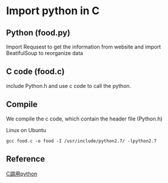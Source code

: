 # Import python in C
> 
## Python (food.py)
Import Requsest to get the information from website and import BeatifulSoup to reorganize data

## C code (food.c)
include Python.h and use c code to call the python.

## Compile
We compile the c code, which contain the header file (Python.h)


Linux on Ubuntu

 `gcc food.c -o food -I /usr/include/python2.7/ -lpython2.7`

## Reference
[C調用python](http://www.cnblogs.com/bracken/archive/2013/05/23/3094534.html)